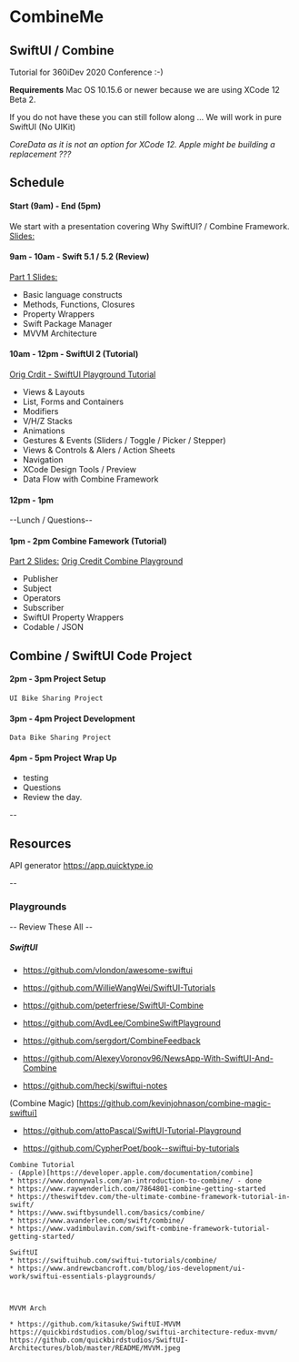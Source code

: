 # CombineMe

## SwiftUI / Combine

Tutorial for 360iDev 2020 Conference :-)

****Requirements****
Mac OS 10.15.6 or newer because we are using XCode 12 Beta 2.

If you do not have these you can still follow along ...
We will work in pure SwiftUI (No UIKit)

*CoreData as it is not an option for XCode 12.  Apple might be building a replacement ???*


Schedule
--
#### Start (9am) - End (5pm)

We start with a presentation covering Why SwiftUI? / Combine Framework.
[Slides:](https://docs.google.com/presentation/d/1dKb4akc9U4xW9_L57Gx21qNbH33SVJjdvmSaFXkCCeI/edit?usp=sharing)


#### 9am - 10am - Swift 5.1 / 5.2 (Review)
[Part 1 Slides:](https://docs.google.com/presentation/d/1dKb4akc9U4xW9_L57Gx21qNbH33SVJjdvmSaFXkCCeI/edit?usp=sharing)
* Basic language constructs
* Methods, Functions, Closures
* Property Wrappers
* Swift Package Manager
* MVVM Architecture

#### 10am - 12pm - SwiftUI 2 (Tutorial)
[Orig Crdit - SwiftUI Playground Tutorial](https://github.com/andrewcbancroft/swiftui-essentials-playgrounds)
- Views & Layouts
- List, Forms and Containers
- Modifiers
- V/H/Z Stacks
- Animations
- Gestures & Events (Sliders / Toggle / Picker / Stepper)
- Views & Controls & Alers / Action Sheets
- Navigation
- XCode Design Tools / Preview
- Data Flow with Combine Framework

#### 12pm - 1pm
--Lunch / Questions--

#### 1pm - 2pm Combine Famework (Tutorial)
[Part 2 Slides:](https://docs.google.com/presentation/d/1dKb4akc9U4xW9_L57Gx21qNbH33SVJjdvmSaFXkCCeI/edit?usp=sharing)
[Orig Credit Combine Playground ](https://github.com/AvdLee/CombineSwiftPlayground)
- Publisher
- Subject
- Operators
- Subscriber
- SwiftUI Property Wrappers
- Codable / JSON

Combine / SwiftUI Code Project
--
#### 2pm - 3pm Project Setup

` UI Bike Sharing Project `

#### 3pm - 4pm Project Development

` Data Bike Sharing Project `

#### 4pm - 5pm Project Wrap Up
- testing
- Questions
- Review the day.

-- 
## Resources

API generator
https://app.quicktype.io


--

### Playgrounds
-- Review These All --

##### SwiftUI
* https://github.com/vlondon/awesome-swiftui
* https://github.com/WillieWangWei/SwiftUI-Tutorials
* https://github.com/peterfriese/SwiftUI-Combine
* https://github.com/AvdLee/CombineSwiftPlayground
* https://github.com/sergdort/CombineFeedback

* https://github.com/AlexeyVoronov96/NewsApp-With-SwiftUI-And-Combine
* https://github.com/heckj/swiftui-notes

(Combine Magic) [https://github.com/kevinjohnason/combine-magic-swiftui]

* https://github.com/attoPascal/SwiftUI-Tutorial-Playground

* https://github.com/CypherPoet/book--swiftui-by-tutorials

~~~
Combine Tutorial
- (Apple)[https://developer.apple.com/documentation/combine] 
* https://www.donnywals.com/an-introduction-to-combine/ - done
* https://www.raywenderlich.com/7864801-combine-getting-started
* https://theswiftdev.com/the-ultimate-combine-framework-tutorial-in-swift/
* https://www.swiftbysundell.com/basics/combine/
* https://www.avanderlee.com/swift/combine/
* https://www.vadimbulavin.com/swift-combine-framework-tutorial-getting-started/

SwiftUI
* https://swiftuihub.com/swiftui-tutorials/combine/ 
* https://www.andrewcbancroft.com/blog/ios-development/ui-work/swiftui-essentials-playgrounds/ 



MVVM Arch

* https://github.com/kitasuke/SwiftUI-MVVM
https://quickbirdstudios.com/blog/swiftui-architecture-redux-mvvm/
https://github.com/quickbirdstudios/SwiftUI-Architectures/blob/master/README/MVVM.jpeg
~~~

